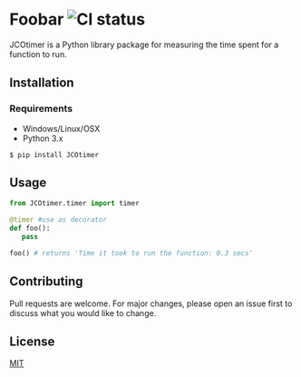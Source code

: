 # Foobar ![CI status](https://img.shields.io/pypi/v/nine.svg)

JCOtimer is a Python library package for measuring the time spent for a function to run.

## Installation

### Requirements
* Windows/Linux/OSX
* Python 3.x

`$ pip install JCOtimer`

## Usage

```python
from JCOtimer.timer import timer

@timer #use as decorator
def foo():
   pass

foo() # returns 'Time it took to run the function: 0.3 secs'

```


## Contributing
Pull requests are welcome. For major changes, please open an issue first to discuss what you would like to change.


## License
[MIT](https://choosealicense.com/licenses/mit/)